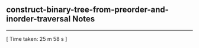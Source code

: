 <h2>construct-binary-tree-from-preorder-and-inorder-traversal Notes</h2><hr>[ Time taken: 25 m 58 s ]